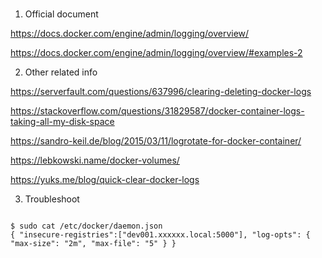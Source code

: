 
###


1. Official document

https://docs.docker.com/engine/admin/logging/overview/

https://docs.docker.com/engine/admin/logging/overview/#examples-2

2. Other related info

https://serverfault.com/questions/637996/clearing-deleting-docker-logs

https://stackoverflow.com/questions/31829587/docker-container-logs-taking-all-my-disk-space

https://sandro-keil.de/blog/2015/03/11/logrotate-for-docker-container/

https://lebkowski.name/docker-volumes/

https://yuks.me/blog/quick-clear-docker-logs



3. Troubleshoot
```

$ sudo cat /etc/docker/daemon.json
{ "insecure-registries":["dev001.xxxxxx.local:5000"], "log-opts": { "max-size": "2m", "max-file": "5" } }

```
